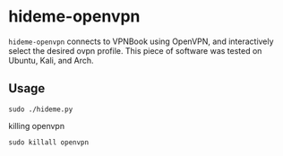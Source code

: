# hideme-openvpn

`hideme-openvpn` connects to VPNBook using OpenVPN, and interactively select the desired ovpn profile.
This piece of software was tested on Ubuntu, Kali, and Arch.

## Usage

`sudo ./hideme.py`

killing openvpn

`sudo killall openvpn`
